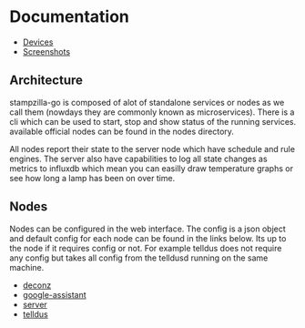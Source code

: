 # Documentation

* [Devices](devices.md)
* [Screenshots](screenshots.md)


## Architecture

stampzilla-go is composed of alot of standalone services or nodes as we call them (nowdays they are commonly known as microservices).
There is a cli which can be used to start, stop and show status of the running services.
available official nodes can be found in the nodes directory.

All nodes report their state to the server node which have schedule and rule engines. The server also have capabilities to log all state changes as metrics to influxdb which mean you can easilly draw temperature graphs or see how long a lamp has been on over time.


## Nodes

Nodes can be configured in the web interface. The config is a json object and default config for each node can be found in the links below.
Its up to the node if it requires config or not. For example telldus does not require any config but takes all config from the telldusd running on the same machine.

* [deconz](../nodes/stampzilla-deconz/README.md)
* [google-assistant](../nodes/stampzilla-google-assistant/README.md)
* [server](../nodes/stampzilla-server/README.md)
* [telldus](../nodes/stampzilla-telldus/README.md)




